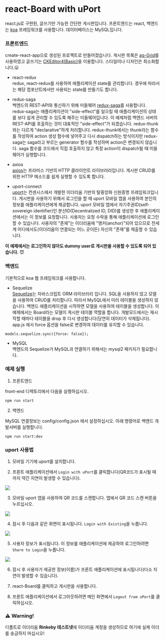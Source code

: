 
# react-Board with uPort

react.js로 구현된, 글쓰기만 가능한 간단한 게시판입니다. 프론트엔드는 react, 백엔드는 [koa](https://koajs.com) 프레임워크를 사용합니다. 데이터베이스는 MySQL입니다.   

### 프론트엔드

create-react-app으로 생성된 프로젝트로 만들어졌습니다. 게시판 목록은 [ag-Grid](https://www.ag-grid.com/)를 사용하였고 글쓰기는 [CKEditor4(Basic)](https://ckeditor.com/)을 이용합니다.
스타일이나 디자인은 최소화합니다.😛

* react-redux  
redux, react-redux를 사용하여 애플리케이션 state를 관리합니다. 경우에 따라서는 해당 컴포넌트에서만 사용되는 state를 만들기도 합니다. 

* redux-saga  
백엔드의 REST-API와 통신하기 위해 미들웨어 [redux-saga](https://github.com/redux-saga/redux-saga)를 사용합니다. redux-saga는 애플리케이션이 "side-effect"를 일으킬 때 애플리케이션의 상태를 보다 쉽게 관리할 수 있도록 해주는 미들웨어입니다. 이 예제처럼 백엔드 서버의 REST-API를 호출하는 것이 대표적인 "side-effect"가 되겠습니다. redux-thunk와는 다르게 "declarative"하게 처리합니다. redux-thunk에서는 thunk라는 함수를 작성하여 action 생성 함수에 넣어주고 다시 dispatch하는 방식이지만 redux-saga는 saga라고 부르는 generator 함수를 작성하며 action은 변경되지 않습니다. saga 함수를 코드에서 직접 호출하지 않고 특정 action이 dispatch될 때 미들웨어가 실행합니다.  

* axios  
[axios](https://github.com/axios/axios)는 프라미스 기반의 HTTP 클라이언트 라이브러리입니다. 게시판 CRUD를 위한 HTTP 메소드를 쉽게 실행할 수 있도록 합니다.

* uport-connect    
[uport](https://www.uport.me/)는 컨센시스에서 개발한 이더리움 기반의 탈중앙화 신원증명 프레임워크입니다. 게시판을 사용하기 위해서 로그인을 할 때 uport 모바일 앱을 사용하여 본인의 정보를 애플리케이션에게 제공합니다. uport 모바일 앱에서 자기주권ID(self-sovereign identifier)인 분산ID(Decentralized ID, DID)를 생성한 후 애플리케이션에서는 이 정보를 요청합니다. 
사용자는 요청 수락을 통해 애플리케이션에 로그인할 수 있습니다. 사용자의 "존재"는 이더리움에 "앵커(anchor)"되어 있으므로 전세계 어디에서도(이더리움이 연결되는 어느 곳이든) 자신의 "존재"를 제출할 수 있습니다.

<b>이 예제에서는 로그인하지 않아도 dummy user로 게시판을 사용할 수 있도록 되어 있습니다.</b> 😈

### 백엔드

기본적으로 koa 웹 프레임워크를 사용합니다. 

 * Sequelize  
[Sequelize](http://docs.sequelizejs.com/)는 자바스크립트 ORM 라이브러리 입니다. SQL을 사용하지 않고 모델을 사용하여 CRUD를 처리합니다.
따라서 MySQL에서 미리 테이블을 생성하지 않습니다. 백엔드 애플리케이션을 시작하면 모델을 사용하여 테이블을 생성합니다. 이 예제에서는 Board라는 모델이 게시판 테이블 역할을 합니다. 개발모드에서는 재시작할 때마다 테이블을 drop 후 다시 생성합니다(당연히 데이터가 삭제됩니다). app.js 에서 force 옵션을 false로 변경하여 데이터를 유지할 수 있습니다.  

```
models.sequelize.sync({force: false});
```

 * MySQL  
백엔드의 Sequelize가 MySQL과 연결하기 위해서는 mysql2 패키지가 필요합니다.


### 예제 실행

1) 프론트엔드 

front-end 디렉토리에서 다음을 실행하십시오.

```
npm run start
```

2) 백엔드

MySQL 연결정보는 config/config.json 에서 설정하십시오. 아래 명령어로 백엔드 개발서버를 실행합니다.

```
npm run start:dev
```


### uport 사용법

1)  모바일 기기에 uport를 설치합니다. 

2) 프론트 애플리케이션에서 `Login with uPort`를 클릭합니다(QR코드가 표시될 때까지 약간 지연이 발생할 수 있습니다).

<img src="https://github.com/boyd-dev/react-board/blob/master/qr-code_300.png"/>

3) 모바일 uport 앱을 사용하여 QR 코드를 스캔합니다.  앱에서 QR 코드 스캔 버튼을 누르십시오.

<img src="https://github.com/boyd-dev/react-board/blob/master/uport01-1.PNG"/>

4) 잠시 후 다음과 같은 화면이 표시됩니다. `Login with Existing`을 누릅니다.

<img src="https://github.com/boyd-dev/react-board/blob/master/uport02-1.PNG"/>

5) 사용자 정보가 표시됩니다. 이 정보를 애플리케이션에 제공하여 로그인하려면 `Share to Login`을 누릅니다.

<img src="https://github.com/boyd-dev/react-board/blob/master/uport03-1.PNG"/>

6) 잠시 후 사용자가 제공한 정보(이름)가 프론트 애플리케이션에 표시됩니다(다소 지연이 발생할 수 있습니다).

7) react-Board를 클릭하고 게시판을 사용합니다.

8) 프론트 애플리케이션에서 로그아웃하려면 메인 화면에서 `Logout from uPort`를 클릭하십시오.



### ⚠️ Warning!

디폴트로 이더리움 <b>Rinkeby 테스트넷</b>에 이더리움 계정을 생성하므로 여기에 실제 이더를 송금하지 마십시오!


